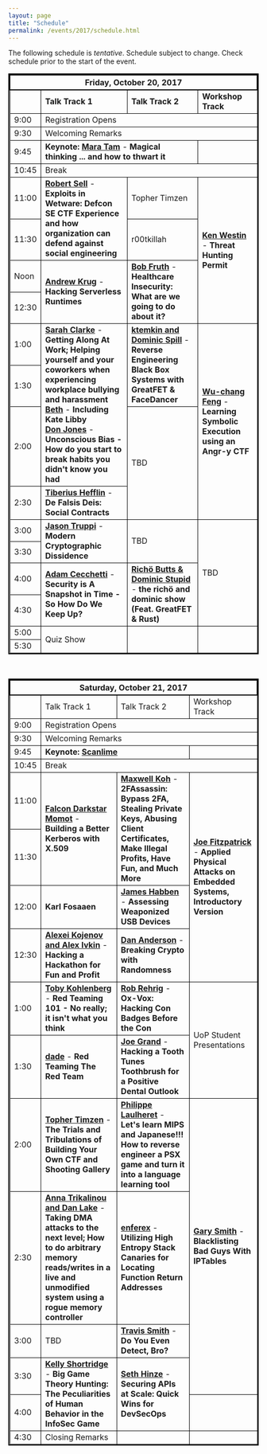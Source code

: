 ```yaml
---
layout: page
title: "Schedule"
permalink: /events/2017/schedule.html
---
```



<style>
table{
    border-collapse: collapse;
    border-spacing: 0;
    border:2px solid #000000;
}

th{
    border:2px solid #000000;
}

td{
    border:1px solid #000000;
}
</style>



The following schedule is *tentative*. Schedule subject to change. Check schedule prior to the start of the event.


<TABLE border="1">
<TH COLSPAN="4">Friday, October 20, 2017</TH>

<TR>
  <TD></TD>
  <TD><b>Talk Track 1</b></TD>
  <TD><b>Talk Track 2</b></TD>
  <TD><b>Workshop Track</b></TD>
</TR>

<TR>
  <TD>9:00</TD>
  <TD COLSPAN="3">Registration Opens</TD>
</TR>

<TR>
  <TD>9:30</TD>
  <TD COLSPAN="3">Welcoming Remarks</TD>
</TR>

<TR>
  <TD MARKDOWN="span">9:45</TD>
  <TD COLSPAN="2" MARKDOWN="span"><b>Keynote: <a href="https://bsidespdx.org/events/2017/speakers.html#MaraTam">Mara Tam</a></b> - <b>Magical thinking ... and how to thwart it</b></TD>
  <TD MARKDOWN="span">&nbsp;</TD>
</TR>

<TR>
  <TD MARKDOWN="span">10:45</TD>
  <TD COLSPAN="3" MARKDOWN="span">Break</TD>
</TR>

<TR>
  <TD>11:00</TD>
  <TD ROWSPAN="2"><a href="https://bsidespdx.org/events/2017/speakers.html#RobertSell"><b>Robert Sell</b></a> - <b>Exploits in Wetware: Defcon SE CTF Experience and how organization can defend against social engineering</b></TD>
  <TD>Topher Timzen</TD>
  <TD ROWSPAN="4"><a href="https://bsidespdx.org/events/2017/workshops.html#KenWestin"><b>Ken Westin</b></a> - <b>Threat Hunting Permit</b></TD>
</TR>

<TR>
  <TD>11:30</TD>
  <TD>r00tkillah</TD>
</TR>

<TR>
  <TD>Noon</TD>
  <TD ROWSPAN="2"><a href="https://bsidespdx.org/events/2017/speakers.html#AndrewKrug"><b>Andrew Krug</b></a> - <b>Hacking Serverless Runtimes</b></TD>
  <TD ROWSPAN="2"><a href="https://bsidespdx.org/events/2017/speakers.html#BobFruth"><b>Bob Fruth</b></a> - <b>Healthcare Insecurity: What are we going to do about it?</b></TD>
</TR>

<TR>
  <TD>12:30</TD>
</TR>

<TR>
  <TD>1:00</TD>
  <TD ROWSPAN="3"><a href="https://bsidespdx.org/events/2017/speakers.html#SarahClarke"><b>Sarah Clarke</b></a> - <b>Getting Along At Work;  Helping yourself and your coworkers when experiencing workplace bullying and harassment</b><BR><a href="https://bsidespdx.org/events/2017/speakers.html#Beth"><b>Beth</b></a> - <b>Including Kate Libby</b><BR><a href="https://bsidespdx.org/events/2017/speakers.html#DonJones"><b>Don Jones</b></a> - <b>Unconscious Bias - How do you start to break habits you didn't know you had</b></TD>
  <TD ROWSPAN="2"><a href="https://bsidespdx.org/events/2017/speakers.html#ktemkinDominicSpill"><b>ktemkin and Dominic Spill</b></a> - <b>Reverse Engineering Black Box Systems with GreatFET & FaceDancer</b></TD>
  <TD ROWSPAN="4"><a href="https://bsidespdx.org/events/2017/workshops.html#Wu-changFeng"><b>Wu-chang Feng</b></a> - <b>Learning Symbolic Execution using an Angr-y CTF</b></TD>
</TR>

<TR>
  <TD>1:30</TD>
</TR>

<TR>
  <TD>2:00</TD>
  <TD ROWSPAN="2">TBD</TD>
</TR>

<TR>
  <TD>2:30</TD>
  <TD><a href="https://bsidespdx.org/events/2017/speakers.html#TiberiusHefflin"><b>Tiberius Hefflin</b></a> - <b>De Falsis Deis: Social Contracts</b></TD>
</TR>

<TR>
  <TD>3:00</TD>
  <TD ROWSPAN="2"><a href="https://bsidespdx.org/events/2017/speakers.html#JasonTruppi"><b>Jason Truppi</b></a> - <b>Modern Cryptographic Dissidence</b></TD>
  <TD ROWSPAN="2">TBD</TD>
  <TD ROWSPAN="4">TBD</TD>
</TR>

<TR>
  <TD>3:30</TD>
</TR>

<TR>
  <TD>4:00</TD>
  <TD ROWSPAN="2"><a href="https://bsidespdx.org/events/2017/speakers.html#AdamCecchetti"><b>Adam Cecchetti</b></a> - <b>Security is A Snapshot in Time - So How Do We Keep Up?</b></TD>
  <TD ROWSPAN="2"><a href="https://bsidespdx.org/events/2017/speakers.html#RichoDominic"><b>Richö Butts & Dominic Stupid</b></a> - <b>the richö and dominic show (Feat. GreatFET & Rust)</b></TD>
</TR>

<TR>
  <TD>4:30</TD>
</TR>

<TR>
  <TD>5:00</TD>
  <TD ROWSPAN="2">Quiz Show</TD>
  <TD ROWSPAN="2">&nbsp;</TD>
  <TD ROWSPAN="2">&nbsp;</TD>
</TR>

<TR>
  <TD>5:30</TD>
</TR>

</TABLE>

&nbsp;

<TABLE border="1">

<TH COLSPAN="4">Saturday, October 21, 2017</TH>

<TR>
  <TD></TD>
  <TD>Talk Track 1</TD>
  <TD>Talk Track 2</TD>
  <TD>Workshop Track</TD>
</TR>

<TR>
  <TD>9:00</TD>
  <TD COLSPAN="3">Registration Opens</TD>
</TR>

<TR>
  <TD>9:30</TD>
  <TD COLSPAN="3">Welcoming Remarks</TD>
</TR>

<TR>
  <TD MARKDOWN="span">9:45</TD>
  <TD COLSPAN="2" MARKDOWN="span"><b>Keynote: <a href="https://bsidespdx.org/events/2017/speakers.html#Micah%20Scott">Scanlime</a></b></TD>
  <TD MARKDOWN="span">&nbsp;</TD>
</TR>

<TR>
  <TD MARKDOWN="span">10:45</TD>
  <TD COLSPAN="3" MARKDOWN="span">Break</TD>
</TR>

<TR>
  <TD>11:00</TD>
  <TD ROWSPAN="2"><a href="https://bsidespdx.org/events/2017/speakers.html#FalconDarkstarMomot"><b>Falcon Darkstar Momot</b></a> - <b>Building a Better Kerberos with X.509</b></TD>
  <TD ROWSPAN="2"><a href="https://bsidespdx.org/events/2017/speakers.html#MaxwellKoh"><b>Maxwell Koh</b></a> - <b>2FAssassin: Bypass 2FA, Stealing Private Keys, Abusing Client Certificates, Make Illegal Profits, Have Fun, and Much More</b></TD>
  <TD ROWSPAN="4"><a href="https://bsidespdx.org/events/2017/workshops.html#JoeFitzpatrick"><b>Joe Fitzpatrick</b></a> - <b>Applied Physical Attacks on Embedded Systems, Introductory Version</b></TD>
</TR>

<TR>
  <TD>11:30</TD>
</TR>

<TR>
  <TD>12:00</TD>
  <TD><b>Karl Fosaaen</b></TD>
  <TD><a href="https://bsidespdx.org/events/2017/speakers.html#JamesHabben"><b>James Habben</b></a> - <b>Assessing Weaponized USB Devices</b></TD>
</TR>

<TR>
  <TD>12:30</TD>
  <TD><a href="https://bsidespdx.org/events/2017/speakers.html#AlexeiKojenovAlexIvkin"><b>Alexei Kojenov and Alex Ivkin</b></a> - <b>Hacking a Hackathon for Fun and Profit</b></TD>
  <TD><a href="https://bsidespdx.org/events/2017/speakers.html#DanAnderson"><b>Dan Anderson</b></a> - <b>Breaking Crypto with Randomness</b></TD>
</TR>

<TR>
  <TD>1:00</TD>
  <TD><a href="https://bsidespdx.org/events/2017/speakers.html#TobyKohlenberg"><b>Toby Kohlenberg</b></a> - <b>Red Teaming 101 - No really; it isn't what you think</b></TD>
  <TD><a href="https://bsidespdx.org/events/2017/speakers.html#RobRehrig"><b>Rob Rehrig</b></a> - <b>Ox-Vox: Hacking Con Badges Before the Con</b></TD>
  <TD ROWSPAN="2">UoP Student Presentations</TD>
</TR>

<TR>
  <TD>1:30</TD>
  <TD><a href="https://bsidespdx.org/events/2017/speakers.html#dade"><b>dade</b></a> - <b>Red Teaming The Red Team</b></TD>
  <TD><a href="https://bsidespdx.org/events/2017/speakers.html#JoeGrand"><b>Joe Grand</b></a> - <b>Hacking a Tooth Tunes Toothbrush for a Positive Dental Outlook</b></TD>
</TR>

<TR>
  <TD>2:00</TD>
  <TD><a href="https://bsidespdx.org/events/2017/speakers.html#TopherTimzen"><b>Topher Timzen</b></a> - <b>The Trials and Tribulations of Building Your Own CTF and Shooting Gallery</b></TD>
  <TD><a href="https://bsidespdx.org/events/2017/speakers.html#PhilippeLaulheret"><b>Philippe Laulheret</b></a> - <b>Let's learn MIPS and Japanese!!! How to reverse engineer a PSX game and turn it into a language learning tool</b></TD>
  <TD ROWSPAN="4"><a href="https://bsidespdx.org/events/2017/workshops.html#GarySmith"><b>Gary Smith</b></a> - <b>Blacklisting Bad Guys With IPTables</b></TD>
</TR>

<TR>
  <TD>2:30</TD>
  <TD><a href="https://bsidespdx.org/events/2017/speakers.html#AnnaTrikalinou"><b>Anna Trikalinou and Dan Lake</b></a> - <b>Taking DMA attacks to the next level; How to do arbitrary memory reads/writes in a live and unmodified system using a rogue memory controller</b></TD>
  <TD><a href="https://bsidespdx.org/events/2017/speakers.html#enferex"><b>enferex</b></a> - <b>Utilizing High Entropy Stack Canaries for Locating Function Return Addresses</b></TD>
</TR>

<TR>
  <TD>3:00</TD>
  <TD>TBD</TD>
  <TD><a href="https://bsidespdx.org/events/2017/speakers.html#TravisSmith"><b>Travis Smith</b></a> - <b>Do You Even Detect, Bro?</b></TD>
</TR>

<TR>
  <TD>3:30</TD>
  <TD ROWSPAN="2"><a href="https://bsidespdx.org/events/2017/speakers.html#KellyShortridge"><b>Kelly Shortridge</b></a> - <b>Big Game Theory Hunting: The Peculiarities of Human Behavior in the InfoSec Game</b></TD>
  <TD ROWSPAN="2"><a href="https://bsidespdx.org/events/2017/speakers.html#SethHinze"><b>Seth Hinze</b></a> - <b>Securing APIs at Scale: Quick Wins for DevSecOps</b></TD>
</TR>

<TR>
  <TD>4:00</TD>
  <TD>&nbsp;</TD>
</TR>

<TR>
  <TD>4:30</TD>
  <TD>Closing Remarks</TD>
  <TD>&nbsp;</TD>
  <TD>&nbsp;</TD>
</TR>

</TABLE>
